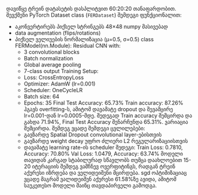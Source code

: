 დავიწყე ტრეინ დატასეტის დასპლიტვით 60:20:20 თანაფარდობით. 
შევქმენი PyTorch Dataset class (`FERDataset`) შემდეგი ფუნქციონალით:
  - აკონვერტირებს პიქსელ სტრინგებს 48×48 numpy მასივებად
  - data augmentation (flips/rotations)
  - პიქსელ ველიუების ნორმალიზაცია (μ=0.5, σ=0.5)
class FERModel(nn.Module):
    Residual CNN with:
    - 3 convolutional blocks
    - Batch normalization
    - Global average pooling
    - 7-class output
Training Setup:
    - Loss: CrossEntropyLoss
    - Optimizer: AdamW (lr=0.001)
    - Scheduler: OneCycleLR
    - Batch size: 64
    - Epochs: 35
Final Test Accuracy: 65.73%
Train accuracy: 87.26%
ჰგავს overfitting-ს, ამიტომ დავამატე dropout და შევამცირე lr=0.001-დან lr=0.0005-მდე.
შედეგად Train accuracy შემცირდა და გახდა 71.94%, Final Test Accuracy შენარჩუნდა 65.31%. ვარიაცია შემცირდა.
შემდეგ ვცადე შემდეგი ცვლილებები:
    - გავზარდე Spatial Dropout convolutional layer-ებისთვის
    - გავზარდე weight decay უფრო ძლიერი L2 რეგულარიზაციისთვის
    - დავამატე learning rate-ის scheduler
შედეგი: 
    Train Loss: 0.7810, Accuracy: 70.80%
    Val Loss: 1.0479, Accuracy: 63.74%
მოდელი თავიდან კარგად სტაბილურად სწავლობს თუმცა დაახლოებით 15-20 იტერაციის შემდეგ ვამჩნევ ოვერფიტინგს, რადგან ტრეინ აქურესი იზრდება და ველიდეიშენი მცირდება.
sgd ოპტიმიზაციაც ვცადე მაგრამ ვალიდეიშენ აქურესი 61.58%ზე ავიდა, ამიტომ საუკეთესო მოდელი მაინც თავდაპირველი გამოდგა.
